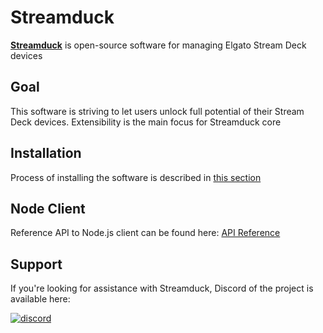 # Streamduck
**[Streamduck](https://github.com/streamduck-org/streamduck)** is open-source software for managing Elgato Stream Deck devices

## Goal
This software is striving to let users unlock full potential of their Stream Deck devices. Extensibility is the main focus for Streamduck core

## Installation
Process of installing the software is described in [this section](./install.md)

## Node Client
Reference API to Node.js client can be found here: [API Reference](https://node.streamduck.org)

## Support
If you're looking for assistance with Streamduck, Discord of the project is available here:

[![discord](https://img.shields.io/badge/Discord-blue?style=for-the-badge)](https://discord.gg/zTvhS7eYuQ)
